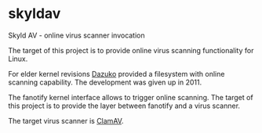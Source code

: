 skyldav
=======

Skyld AV - online virus scanner invocation

 The target of this project is to provide online virus scanning functionality
 for Linux.

 For elder kernel revisions <a href="http://dazuko.dnsalias.org">Dazuko</a>
 provided a filesystem with online scanning capability. The development was
 given up in 2011.

 The fanotify kernel interface allows to trigger online scanning. The target
 of this project is to provide the layer between fanotify and a virus scanner.

 The target virus scanner is <a href="http://www.clamav.net">ClamAV</a>.
